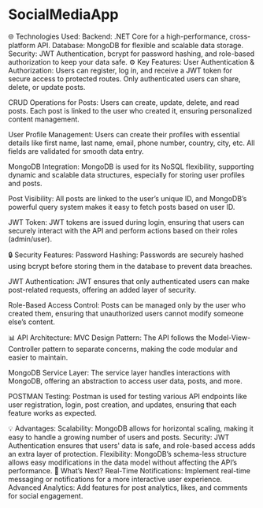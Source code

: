 # SocialMediaApp
🌐 Technologies Used:
Backend: .NET Core for a high-performance, cross-platform API.
Database: MongoDB for flexible and scalable data storage.
Security: JWT Authentication, bcrypt for password hashing, and role-based authorization to keep your data safe.
⚙️ Key Features:
User Authentication & Authorization:
Users can register, log in, and receive a JWT token for secure access to protected routes. Only authenticated users can share, delete, or update posts.

CRUD Operations for Posts:
Users can create, update, delete, and read posts. Each post is linked to the user who created it, ensuring personalized content management.

User Profile Management:
Users can create their profiles with essential details like first name, last name, email, phone number, country, city, etc. All fields are validated for smooth data entry.

MongoDB Integration:
MongoDB is used for its NoSQL flexibility, supporting dynamic and scalable data structures, especially for storing user profiles and posts.

Post Visibility:
All posts are linked to the user’s unique ID, and MongoDB’s powerful query system makes it easy to fetch posts based on user ID.

JWT Token:
JWT tokens are issued during login, ensuring that users can securely interact with the API and perform actions based on their roles (admin/user).

🔒 Security Features:
Password Hashing:
Passwords are securely hashed using bcrypt before storing them in the database to prevent data breaches.

JWT Authentication:
JWT ensures that only authenticated users can make post-related requests, offering an added layer of security.

Role-Based Access Control:
Posts can be managed only by the user who created them, ensuring that unauthorized users cannot modify someone else’s content.

📊 API Architecture:
MVC Design Pattern:
The API follows the Model-View-Controller pattern to separate concerns, making the code modular and easier to maintain.

MongoDB Service Layer:
The service layer handles interactions with MongoDB, offering an abstraction to access user data, posts, and more.

POSTMAN Testing:
Postman is used for testing various API endpoints like user registration, login, post creation, and updates, ensuring that each feature works as expected.

💡 Advantages:
Scalability: MongoDB allows for horizontal scaling, making it easy to handle a growing number of users and posts.
Security: JWT Authentication ensures that users' data is safe, and role-based access adds an extra layer of protection.
Flexibility: MongoDB’s schema-less structure allows easy modifications in the data model without affecting the API’s performance.
🔧 What’s Next?
Real-Time Notifications: Implement real-time messaging or notifications for a more interactive user experience.
Advanced Analytics: Add features for post analytics, likes, and comments for social engagement.
